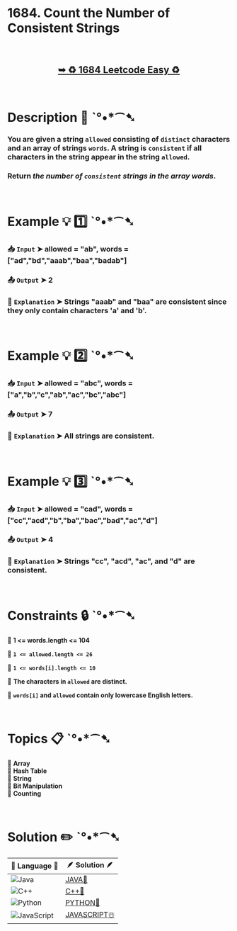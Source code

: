 # 1684. Count the Number of Consistent Strings

</br>

<h2 align="center"> 

<a href="https://leetcode.com/problems/count-the-number-of-consistent-strings/description/?envType=daily-question&envId=2024-09-12"><strong>➥ ♻️ 1684 Leetcode Easy ♻️ </strong></a>
</h2>

</br>

# Description 📜 ˋ°•*⁀➷

### You are given a string `allowed` consisting of `distinct` characters and an array of strings `words`. A string is `consistent` if all characters in the string appear in the string `allowed`.

### Return *the number of `consistent` strings in the array words*.

</br>

# Example 💡 1️⃣ ˋ°•*⁀➷

  ### 📥 `Input`  ➤  allowed = "ab", words = ["ad","bd","aaab","baa","badab"]

  ### 📤 `Output`  ➤ 2

  ### 🔦 `Explanation`  ➤  Strings "aaab" and "baa" are consistent since they only contain characters 'a' and 'b'.

</br>

# Example 💡 2️⃣ ˋ°•*⁀➷

  ### 📥 `Input` ➤ allowed = "abc", words = ["a","b","c","ab","ac","bc","abc"]

  ### 📤 `Output`  ➤ 7

  ### 🔦 `Explanation` ➤ All strings are consistent.


</br>

# Example 💡 3️⃣ ˋ°•*⁀➷

  ### 📥 `Input` ➤  allowed = "cad", words = ["cc","acd","b","ba","bac","bad","ac","d"]

  ### 📤 `Output`  ➤ 4

  ### 🔦 `Explanation`  ➤ Strings "cc", "acd", "ac", and "d" are consistent.

</br>

# Constraints 🔒 ˋ°•*⁀➷

🔹 **1 <= words.length <= 104** </br>

🔹 **`1 <= allowed.length <= 26`** </br>

🔹 **`1 <= words[i].length <= 10`** </br>

🔹 **The characters in `allowed` are distinct.** </br>

🔹 **`words[i]` and `allowed` contain only lowercase English letters.** </br>

</br>

# Topics 📋 ˋ°•*⁀➷

🔸 **Array**  </br>
🔸 **Hash Table**  </br>
🔸 **String**  </br>
🔸 **Bit Manipulation**  </br>
🔸 **Counting**  </br>

</br>

# Solution ✏️ ˋ°•*⁀➷

| 📒 Language 📒  | 🪶 Solution 🪶 |
| ------------- | ------------- |
|  ![Java](https://img.shields.io/badge/java-%23ED8B00.svg?style=for-the-badge&logo=openjdk&logoColor=white)  | [JAVA🍁](https://github.com/Prakhar-002/LEETCODE/blob/main/%F0%9F%93%9C%20Daily%20Challange%20%F0%9F%92%A1/09%20September%20%F0%9F%8D%82%202024/12%20-%2009%20-%202024%20---%201684.%20Count%20the%20Number%20of%20Consistent%20Strings%20%E2%98%83%EF%B8%8F%20%F0%9F%8D%81%20%F0%9F%8D%B0%20%F0%9F%8E%B2/%F0%9F%8D%81JAVA-1684-CountTheNumberOfConsistentStrings.java) |
|  ![C++](https://img.shields.io/badge/c++-%2300599C.svg?style=for-the-badge&logo=c%2B%2B&logoColor=white)  | [C++🎲](https://github.com/Prakhar-002/LEETCODE/blob/main/%F0%9F%93%9C%20Daily%20Challange%20%F0%9F%92%A1/09%20September%20%F0%9F%8D%82%202024/12%20-%2009%20-%202024%20---%201684.%20Count%20the%20Number%20of%20Consistent%20Strings%20%E2%98%83%EF%B8%8F%20%F0%9F%8D%81%20%F0%9F%8D%B0%20%F0%9F%8E%B2/%F0%9F%8E%B2CPP-1684-CountTheNumberOfConsistentStrings.cpp)  |
|  ![Python](https://img.shields.io/badge/python-3670A0?style=for-the-badge&logo=python&logoColor=ffdd54)    | [PYTHON🍰](https://github.com/Prakhar-002/LEETCODE/blob/main/%F0%9F%93%9C%20Daily%20Challange%20%F0%9F%92%A1/09%20September%20%F0%9F%8D%82%202024/12%20-%2009%20-%202024%20---%201684.%20Count%20the%20Number%20of%20Consistent%20Strings%20%E2%98%83%EF%B8%8F%20%F0%9F%8D%81%20%F0%9F%8D%B0%20%F0%9F%8E%B2/%F0%9F%8D%B0PYTHON-1684-CountTheNumberOfConsistentStrings.py) |
| ![JavaScript](https://img.shields.io/badge/javascript-%23323330.svg?style=for-the-badge&logo=javascript&logoColor=%23F7DF1E)   | [JAVASCRIPT☃️](https://github.com/Prakhar-002/LEETCODE/blob/main/%F0%9F%93%9C%20Daily%20Challange%20%F0%9F%92%A1/09%20September%20%F0%9F%8D%82%202024/12%20-%2009%20-%202024%20---%201684.%20Count%20the%20Number%20of%20Consistent%20Strings%20%E2%98%83%EF%B8%8F%20%F0%9F%8D%81%20%F0%9F%8D%B0%20%F0%9F%8E%B2/%E2%98%83%EF%B8%8FJAVASCRIPT-1684-CountTheNumberOfConsistentStrings.js) |
